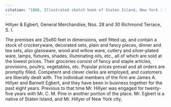 ```yaml
---
citation: "1886, Illustrated sketch book of Staten Island, New York : its industries and commerce.. New York: S.C. Judson, p81, ancestry.com."
---
```

Hillyer & Egbert, General Merchandise, Nos. 28 and 30 Richmond Terrace, S. I. 

The premises are 25x60 feet in dimensions, well fitted up, and contain a stock of crockeryware, decorated sets, plain and fancy pieces, dinner and tea sets, also glassware, wood and willow ware, cutlery and silver-plated ware, lamps, fixtures, shades, illuminating oils, etc., all of which are sold at the lowest prices. Their groceries consist of fancy and staple articles, provisions, poultry, vegetables, etc. Popular prices prevail and all orders are promptly filled. Competent and clever clerks are employed, and customers are liberally dealt with. The individual members of the firm are James A. Hillyer and Barnett Egbert, and they have been in business together for the past eight years. Previous to that time Mr. Hillyer was engaged for twenty-five years with Mr. C. M. Pine in another portion of the place. Mr. Egbert is a native of Staten Island, and Mr. Hillyer of New York city,

